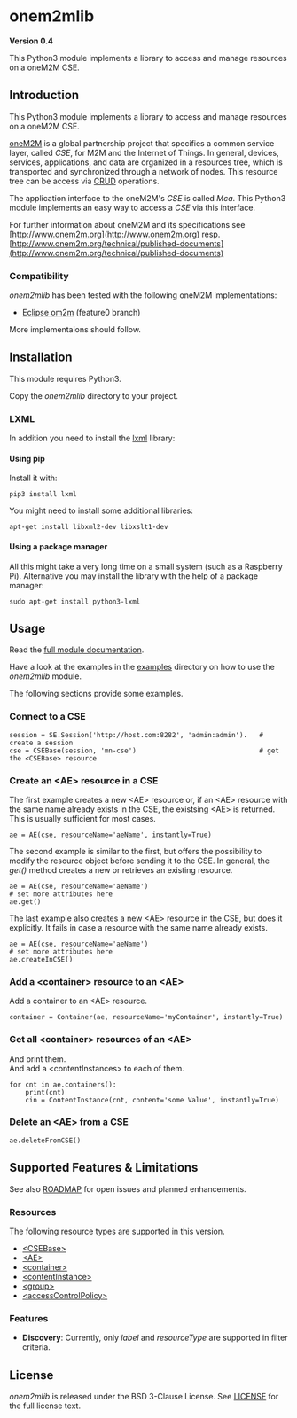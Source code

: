 # onem2mlib
**Version 0.4**

This Python3 module implements a library to access and manage resources on a oneM2M CSE.

## Introduction

This Python3 module implements a library to access and manage resources on a oneM2M CSE.

[oneM2M](http://www.onem2m.org) is a global partnership project that specifies a common service layer, called *CSE*, for M2M and the Internet of Things. In general, devices, services, applications, and data are organized in a resources tree, which is transported and synchronized through a network of nodes. This resource tree can be access via [CRUD](https://en.wikipedia.org/wiki/Create,_read,_update_and_delete) operations. 

The application interface to the oneM2M's *CSE* is called *Mca*. This Python3 module implements an easy way to access a *CSE* via this interface.

For further information about oneM2M and its specifications see [http://www.onem2m.org](http://www.onem2m.org) resp. [http://www.onem2m.org/technical/published-documents](http://www.onem2m.org/technical/published-documents)

### Compatibility

*onem2mlib* has been tested with the following oneM2M implementations:

-  [Eclipse om2m](http://www.eclipse.org/om2m/) (feature0 branch)

More implementaions should follow.

## Installation

This module requires Python3.

Copy the *onem2mlib* directory to your project.

### LXML
In addition you need to install the [lxml](http://lxml.de) library:

#### Using pip
Install it with:

	pip3 install lxml

You might need to install some additional libraries:

	apt-get install libxml2-dev libxslt1-dev

#### Using a package manager
All this might take a very long time on a small system (such as a Raspberry Pi). Alternative you may install the library with the help of a package manager:

	sudo apt-get install python3-lxml


## Usage

Read the [full module documentation](http://htmlpreview.github.io/?https://raw.githubusercontent.com/ankraft/onem2mlib/master/doc/onem2mlib/index.html).

Have a look at the examples in the [examples](./examples) directory on how to use the *onem2mlib* module.

The following sections provide some examples.

### Connect to a CSE

	session = SE.Session('http://host.com:8282', 'admin:admin').   # create a session
	cse = CSEBase(session, 'mn-cse')                               # get the <CSEBase> resource

### Create an &lt;AE> resource in a CSE

The first example creates a new &lt;AE> resource or, if an &lt;AE> resource with the same name already exists in the CSE, the existsing &lt;AE> is returned. This is usually sufficient for most cases.

	ae = AE(cse, resourceName='aeName', instantly=True)

The second example is similar to the first, but offers the possibility to modify the resource object before sending it to the CSE.
In general, the *get()* method creates a new or retrieves an existing resource.

	ae = AE(cse, resourceName='aeName')
	# set more attributes here
	ae.get()

The last example also creates a new &lt;AE> resource in the CSE, but does it explicitly. It fails in case a resource with the same name already exists.

	ae = AE(cse, resourceName='aeName')
	# set more attributes here
	ae.createInCSE()

### Add a &lt;container> resource to an &lt;AE>
Add a container to an &lt;AE> resource.

	container = Container(ae, resourceName='myContainer', instantly=True)

### Get all &lt;container> resources of an &lt;AE>
And print them.  
And add a &lt;contentInstances> to each of them.
	
	for cnt in ae.containers():
		print(cnt)
		cin = ContentInstance(cnt, content='some Value', instantly=True)


### Delete an &lt;AE> from a CSE

	ae.deleteFromCSE()

## Supported Features & Limitations

See also [ROADMAP](ROADMAP.md) for open issues and planned enhancements.

### Resources
The following resource types are supported in this version.

- [&lt;CSEBase>](http://htmlpreview.github.io/?https://raw.githubusercontent.com/ankraft/onem2mlib/master/doc/onem2mlib/resources.m.html#onem2mlib.resources.CSEBase)
- [&lt;AE>](http://htmlpreview.github.io/?https://raw.githubusercontent.com/ankraft/onem2mlib/master/doc/onem2mlib/resources.m.html#onem2mlib.resources.AE)
- [&lt;container>](http://htmlpreview.github.io/?https://raw.githubusercontent.com/ankraft/onem2mlib/master/doc/onem2mlib/resources.m.html#onem2mlib.resources.Container)
- [&lt;contentInstance>](http://htmlpreview.github.io/?https://raw.githubusercontent.com/ankraft/onem2mlib/master/doc/onem2mlib/resources.m.html#onem2mlib.resources.ContentInstance)
- [&lt;group>](http://htmlpreview.github.io/?https://raw.githubusercontent.com/ankraft/onem2mlib/master/doc/onem2mlib/resources.m.html#onem2mlib.resources.Group)
- [&lt;accessControlPolicy>](http://htmlpreview.github.io/?https://raw.githubusercontent.com/ankraft/onem2mlib/master/doc/onem2mlib/resources.m.html#onem2mlib.resources.AccessControlPolicy)

### Features
- **Discovery**: 
Currently, only *label* and *resourceType* are supported in filter criteria.

## License

*onem2mlib* is released under the BSD 3-Clause License. 
See [LICENSE](./LICENSE) for the full license text.
